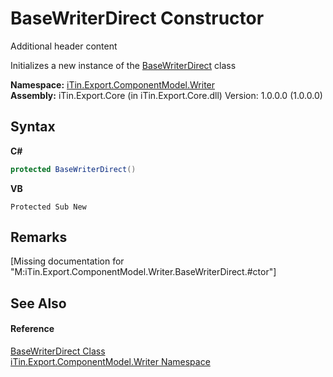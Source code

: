 # BaseWriterDirect Constructor 
Additional header content 

Initializes a new instance of the <a href="719e7011-f7c4-1416-d878-ef7a603e3033">BaseWriterDirect</a> class

**Namespace:**&nbsp;<a href="37973b78-6b66-1218-9d7d-14680ab2aeda">iTin.Export.ComponentModel.Writer</a><br />**Assembly:**&nbsp;iTin.Export.Core (in iTin.Export.Core.dll) Version: 1.0.0.0 (1.0.0.0)

## Syntax

**C#**<br />
``` C#
protected BaseWriterDirect()
```

**VB**<br />
``` VB
Protected Sub New
```


## Remarks
\[Missing <remarks> documentation for "M:iTin.Export.ComponentModel.Writer.BaseWriterDirect.#ctor"\]

## See Also


#### Reference
<a href="719e7011-f7c4-1416-d878-ef7a603e3033">BaseWriterDirect Class</a><br /><a href="37973b78-6b66-1218-9d7d-14680ab2aeda">iTin.Export.ComponentModel.Writer Namespace</a><br />